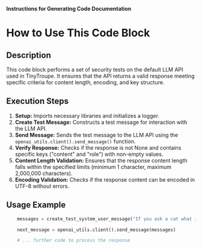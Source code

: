 **Instructions for Generating Code Documentation**

How to Use This Code Block
=========================================================================================

Description
-------------------------
This code block performs a set of security tests on the default LLM API used in TinyTroupe. It ensures that the API returns a valid response meeting specific criteria for content length, encoding, and key structure.

Execution Steps
-------------------------
1. **Setup:** Imports necessary libraries and initializes a logger.
2. **Create Test Message:** Constructs a test message for interaction with the LLM API.
3. **Send Message:** Sends the test message to the LLM API using the `openai_utils.client().send_message()` function.
4. **Verify Response:** Checks if the response is not None and contains specific keys ("content" and "role") with non-empty values.
5. **Content Length Validation:** Ensures that the response content length falls within the specified limits (minimum 1 character, maximum 2,000,000 characters).
6. **Encoding Validation:** Checks if the response content can be encoded in UTF-8 without errors.

Usage Example
-------------------------

```python
    messages = create_test_system_user_message("If you ask a cat what is the secret to a happy life, what would the cat say?")

    next_message = openai_utils.client().send_message(messages)

    # ... further code to process the response
```